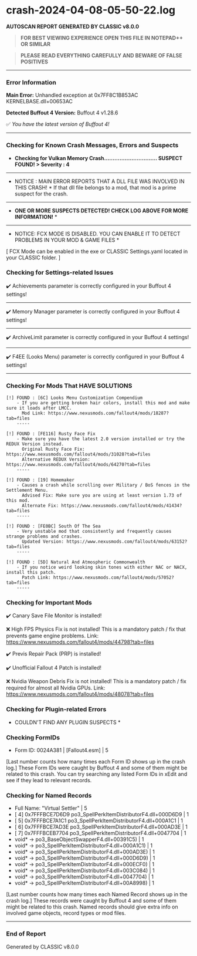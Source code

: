 # crash-2024-04-08-05-50-22.log
**AUTOSCAN REPORT GENERATED BY CLASSIC v8.0.0**

> **FOR BEST VIEWING EXPERIENCE OPEN THIS FILE IN NOTEPAD++ OR SIMILAR**

> **PLEASE READ EVERYTHING CAREFULLY AND BEWARE OF FALSE POSITIVES**

---

### Error Information

**Main Error:** Unhandled exception at 0x7FF8C1B853AC KERNELBASE.dll+00653AC

**Detected Buffout 4 Version:** Buffout 4 v1.28.6

✅ *You have the latest version of Buffout 4!*

---

### Checking for Known Crash Messages, Errors and Suspects

- **Checking for Vulkan Memory Crash............................... SUSPECT FOUND! > Severity : 4** 

-----
* NOTICE : MAIN ERROR REPORTS THAT A DLL FILE WAS INVOLVED IN THIS CRASH! * 
If that dll file belongs to a mod, that mod is a prime suspect for the crash. 

-----
* **ONE OR MORE SUSPECTS DETECTED! CHECK LOG ABOVE FOR MORE INFORMATION!** *

---

* NOTICE: FCX MODE IS DISABLED. YOU CAN ENABLE IT TO DETECT PROBLEMS IN YOUR MOD & GAME FILES * 

[ FCX Mode can be enabled in the exe or CLASSIC Settings.yaml located in your CLASSIC folder. ] 

### Checking for Settings-related Issues

✔️ Achievements parameter is correctly configured in your Buffout 4 settings! 

-----
✔️ Memory Manager parameter is correctly configured in your Buffout 4 settings!

-----
✔️ ArchiveLimit parameter is correctly configured in your Buffout 4 settings! 

-----
✔️ F4EE (Looks Menu) parameter is correctly configured in your Buffout 4 settings! 

-----
### Checking For Mods That HAVE SOLUTIONS

```
[!] FOUND : [6C] Looks Menu Customization Compendium
    - If you are getting broken hair colors, install this mod and make sure it loads after LMCC.
      Mod Link: https://www.nexusmods.com/fallout4/mods/18287?tab=files
    -----
```

```
[!] FOUND : [FE116] Rusty Face Fix
    - Make sure you have the latest 2.0 version installed or try the REDUX Version instead.
      Original Rusty Face Fix: https://www.nexusmods.com/fallout4/mods/31028?tab=files
      Alternative REDUX Version: https://www.nexusmods.com/fallout4/mods/64270?tab=files
    -----
```

```
[!] FOUND : [19] Homemaker
    - Causes a crash while scrolling over Military / BoS fences in the Settlement Menu.
      Advised Fix: Make sure you are using at least version 1.73 of this mod.
      Alternate Fix: https://www.nexusmods.com/fallout4/mods/41434?tab=files
    -----
```

```
[!] FOUND : [FE0BC] South Of The Sea
    - Very unstable mod that consistently and frequently causes strange problems and crashes.
      Updated Version: https://www.nexusmods.com/fallout4/mods/63152?tab=files
    -----
```

```
[!] FOUND : [5D] Natural And Atmospheric Commonwealth
    - If you notice weird looking skin tones with either NAC or NACX, install this patch.
      Patch Link: https://www.nexusmods.com/fallout4/mods/57052?tab=files
    -----
```

### Checking for Important Mods


✔️ Canary Save File Monitor is installed!


❌ High FPS Physics Fix is not installed!
This is a mandatory patch / fix that prevents game engine problems.
Link: https://www.nexusmods.com/fallout4/mods/44798?tab=files



✔️ Previs Repair Pack (PRP) is installed!


✔️ Unofficial Fallout 4 Patch is installed!


❌ Nvidia Weapon Debris Fix is not installed!
This is a mandatory patch / fix required for almost all Nvidia GPUs.
Link: https://www.nexusmods.com/fallout4/mods/48078?tab=files


### Checking for Plugin-related Errors

* COULDN'T FIND ANY PLUGIN SUSPECTS *

### Checking FormIDs

- Form ID: 0024A381 | [Fallout4.esm] | 5

[Last number counts how many times each Form ID shows up in the crash log.]
These Form IDs were caught by Buffout 4 and some of them might be related to this crash.
You can try searching any listed Form IDs in xEdit and see if they lead to relevant records.

### Checking for Named Records

- Full Name: "Virtual Settler" | 5
- [ 4] 0x7FFFBCE7D6D9 po3_SpellPerkItemDistributorF4.dll+000D6D9 | 1
- [ 5] 0x7FFFBCE7A1C1 po3_SpellPerkItemDistributorF4.dll+000A1C1 | 1
- [ 6] 0x7FFFBCE7AD3E po3_SpellPerkItemDistributorF4.dll+000AD3E | 1
- [ 7] 0x7FFFBCEB7704 po3_SpellPerkItemDistributorF4.dll+0047704 | 1
- void* -> po3_BaseObjectSwapperF4.dll+00391C5) | 1
- void* -> po3_SpellPerkItemDistributorF4.dll+000A1C1) | 1
- void* -> po3_SpellPerkItemDistributorF4.dll+000AD3E) | 1
- void* -> po3_SpellPerkItemDistributorF4.dll+000D6D9) | 1
- void* -> po3_SpellPerkItemDistributorF4.dll+000ECF0) | 1
- void* -> po3_SpellPerkItemDistributorF4.dll+003C084) | 1
- void* -> po3_SpellPerkItemDistributorF4.dll+0047704) | 1
- void* -> po3_SpellPerkItemDistributorF4.dll+00A8998) | 1

[Last number counts how many times each Named Record shows up in the crash log.]
These records were caught by Buffout 4 and some of them might be related to this crash.
Named records should give extra info on involved game objects, record types or mod files.

---

### End of Report

Generated by CLASSIC v8.0.0
